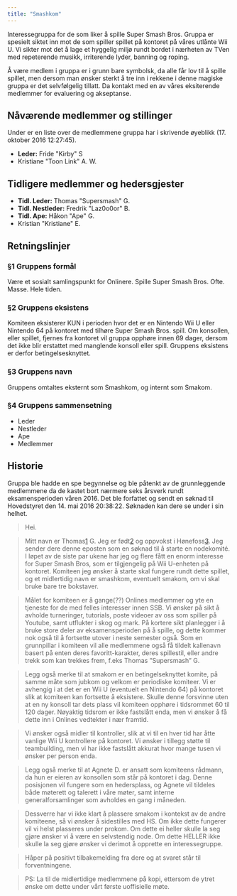 ```yaml
---
title: "Smashkom"
---
```


Interessegruppa for de som liker å spille Super Smash Bros. Gruppa er spesielt siktet inn mot de som spiller spillet på kontoret på våres utlånte Wii U. Vi sikter mot det å lage et hyggelig miljø rundt bordet i nærheten av TVen med repeterende musikk, irriterende lyder, banning og roping.

Å være medlem i gruppa er i grunn bare symbolsk, da alle får lov til å spille spillet, men dersom man ønsker sterkt å tre inn i rekkene i denne magiske gruppa er det selvfølgelig tillatt. Da kontakt med en av våres eksiterende medlemmer for evaluering og akseptanse. 

Nåværende medlemmer og stillinger
---------------------------------

Under er en liste over de medlemmene gruppa har i skrivende øyeblikk (17. oktober 2016 12:27:45).

- **Leder:** Fride "Kirby" S
-  Kristiane "Toon Link" A. W.

Tidligere medlemmer og hedersgjester
------------------------------------

- **Tidl. Leder:** Thomas "Supersmash" G.
- **Tidl. Nestleder:** Fredrik "Laz0o0or" B.
- **Tidl. Ape:** Håkon "Ape" G.
-  Kristian "Kristiane" E.

Retningslinjer
--------------

### §1 Gruppens formål

Være et sosialt samlingspunkt for Onlinere. Spille Super Smash Bros. Ofte. Masse. Hele tiden.

### §2 Gruppens eksistens

Komiteen eksisterer KUN i perioden hvor det er en Nintendo Wii U eller Nintendo 64 på kontoret med tilhøre Super Smash Bros. spill. Om konsollen, eller spillet, fjernes fra kontoret vil gruppa opphøre innen 69 dager, dersom det ikke blir erstattet med manglende konsoll eller spill. Gruppens eksistens er derfor betingelsesknyttet.

### §3 Gruppens navn

Gruppens omtaltes eksternt som Smashkom, og internt som Smakom.

### §4 Gruppens sammensetning

- Leder
- Nestleder
- Ape
- Medlemmer

Historie
--------

Gruppa ble hadde en spe begynnelse og ble påtenkt av de grunnleggende medlemmene da de kastet bort nærmere seks årsverk rundt eksamensperioden våren 2016. Det ble forfattet og sendt en søknad til Hovedstyret den 14. mai 2016 20:38:22. Søknaden kan dere se under i sin helhet.

>Hei.


>Mitt navn er Thomas[1] G. Jeg er født[2] og oppvokst i Hønefoss[3].
>Jeg sender dere denne eposten som en søknad til å starte en nodekomité. I løpet av de siste par ukene har
>jeg og flere fått en enorm interesse for Super Smash Bros, som er tilgjengelig på Wii U-enheten på kontoret.
>Komiteen jeg ønsker å starte skal fungere rundt dette spillet, og et midlertidig navn er smashkom, eventuelt
>smakom, om vi skal bruke bare tre bokstaver.


>Målet for komiteen er å gange(??) Onlines medlemmer og yte en tjeneste for de med felles interesser innen 
>SSB. Vi ønsker på sikt å avholde turneringer, tutorials, poste videoer av oss som spiller på Youtube, samt 
>utflukter i skog og mark. På kortere sikt planlegger i å bruke store deler av eksamensperioden på å spille, og 
>dette kommer nok også til å fortsette utover i neste semester også. Som en grunnpillar i komiteen vil alle
>medlemmene også få tildelt kallenavn basert på enten deres favoritt-karakter, deres spillestil, eller andre
>trekk som kan trekkes frem, f.eks Thomas ”Supersmash” G.


>Legg også merke til at smakom er en betingelseknyttet komite, på samme måte som jubkom og velkom er 
>periodiske komiteer. Vi er avhengig i at det er en Wii U (eventuelt en Nintendo 64) på kontoret slik at komiteen 
>kan fortsette å eksistere. Skulle denne forsvinne uten at en ny konsoll tar dets plass vil komiteen opphøre i 
>tidsrommet 60 til 120 dager. Nøyaktig tidsrom er ikke fastslått enda, men vi ønsker å få dette inn i Onlines 
>vedtekter i nær framtid.


>Vi ønsker også midler til kontroller, slik at vi til en hver tid har åtte vanlige Wii U kontrollere på kontoret. Vi ønsker
>i tillegg støtte til teambuilding, men vi har ikke fastslått akkurat hvor mange tusen vi ønsker per person enda.


>Legg også merke til at Agnete D. er ansatt som komiteens rådmann, da hun er eieren av konsollen som står
>på kontoret i dag. Denne posisjonen vil fungere som en hedersplass, og Agnete vil tildeles både møterett og talerett
>i våre møter, samt interne generalforsamlinger som avholdes en gang i måneden.


>Dessverre har vi ikke klart å plassere smakom i kontekst av de andre komiteene, så vi ønsker å sidestilles med HS.
>Om ikke dette fungerer vil vi helst plasseres under prokom. Om dette ei heller skulle la seg gjøre ønsker vi å være en
>selvstendig node. Om dette HELLER ikke skulle la seg gjøre ønsker vi derimot å opprette en interessegruppe.


>Håper på positivt tilbakemelding fra dere og at svaret står til forventningene.


>PS: La til de midlertidige medlemmene på kopi, ettersom de ytret ønske om dette under vårt første uoffisielle møte.


>[1]: http://ssb.no/befolkning/statistikker/navn/_window/banner+-+navnesok?navn=Thomas


>[2]: http://www.babyverden.no/Fodsel/


>[3]: https://en.wikipedia.org/wiki/Hønefoss